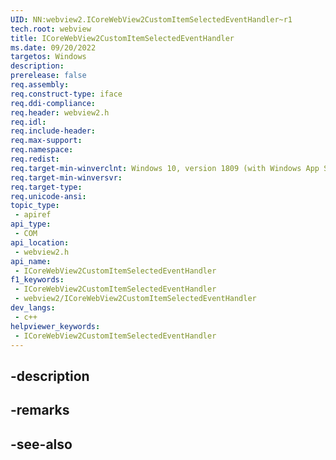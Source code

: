 ```yaml
---
UID: NN:webview2.ICoreWebView2CustomItemSelectedEventHandler~r1
tech.root: webview
title: ICoreWebView2CustomItemSelectedEventHandler
ms.date: 09/20/2022
targetos: Windows
description: 
prerelease: false
req.assembly: 
req.construct-type: iface
req.ddi-compliance: 
req.header: webview2.h
req.idl: 
req.include-header: 
req.max-support: 
req.namespace: 
req.redist: 
req.target-min-winverclnt: Windows 10, version 1809 (with Windows App SDK 1.1 or later)
req.target-min-winversvr: 
req.target-type: 
req.unicode-ansi: 
topic_type:
 - apiref
api_type:
 - COM
api_location:
 - webview2.h
api_name:
 - ICoreWebView2CustomItemSelectedEventHandler
f1_keywords:
 - ICoreWebView2CustomItemSelectedEventHandler
 - webview2/ICoreWebView2CustomItemSelectedEventHandler
dev_langs:
 - c++
helpviewer_keywords:
 - ICoreWebView2CustomItemSelectedEventHandler
---
```


## -description

## -remarks

## -see-also

